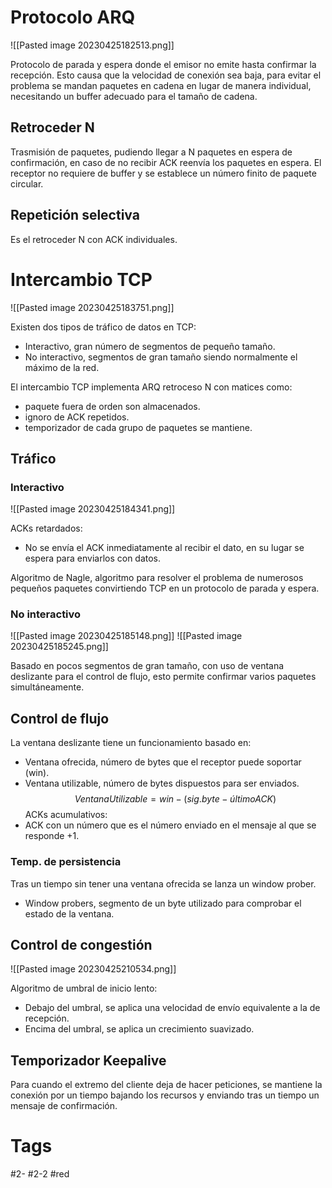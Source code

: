 # Protocolo ARQ

![[Pasted image 20230425182513.png]]

Protocolo de parada y espera donde el emisor no emite hasta confirmar la recepción. Esto causa que la velocidad de conexión sea baja, para evitar el problema se mandan paquetes en cadena en lugar de manera individual, necesitando un buffer adecuado para el tamaño de cadena.
## Retroceder N
Trasmisión de paquetes, pudiendo llegar a N paquetes en espera de confirmación, en caso de no recibir ACK reenvía los paquetes en espera. El receptor no requiere de buffer y se establece un número finito de paquete circular.
## Repetición selectiva
Es el retroceder N con ACK individuales.
# Intercambio TCP

![[Pasted image 20230425183751.png]]

Existen dos tipos de tráfico de datos en TCP:
- Interactivo, gran número de segmentos de pequeño tamaño.
- No interactivo, segmentos de gran tamaño siendo normalmente el máximo de la red.

El intercambio TCP implementa ARQ retroceso N con matices como:
- paquete fuera de orden son almacenados.
- ignoro de ACK repetidos.
- temporizador de cada grupo de paquetes se mantiene.

## Tráfico
### Interactivo

![[Pasted image 20230425184341.png]]

ACKs retardados:
- No se envía el ACK inmediatamente al recibir el dato, en su lugar se espera para enviarlos con datos.

Algoritmo de Nagle, algoritmo para resolver el problema de numerosos pequeños paquetes convirtiendo TCP en un protocolo de parada y espera.
### No interactivo

![[Pasted image 20230425185148.png]]
![[Pasted image 20230425185245.png]]

Basado en pocos segmentos de gran tamaño, con uso de ventana deslizante para el control de flujo, esto permite confirmar varios paquetes simultáneamente.
## Control de flujo
La ventana deslizante tiene un funcionamiento basado en:
- Ventana ofrecida, número de bytes que el receptor puede soportar (win).
- Ventana utilizable, número de bytes dispuestos para ser enviados.
$$Ventana Utilizable = win-(sig.byte-últimoACK)$$
ACKs acumulativos:
- ACK con un número que es el número enviado en el mensaje al que se responde +1.

### Temp. de persistencia
Tras un tiempo sin tener una ventana ofrecida se lanza un window prober.
- Window probers, segmento de un byte utilizado para comprobar el estado de la ventana.

## Control de congestión

![[Pasted image 20230425210534.png]]

Algoritmo de umbral de inicio lento:
- Debajo del umbral, se aplica una velocidad de envío equivalente a la de recepción.
- Encima del umbral, se aplica un crecimiento suavizado.

## Temporizador Keepalive
Para cuando el extremo del cliente deja de hacer peticiones, se mantiene la conexión por un tiempo bajando los recursos y enviando tras un tiempo un mensaje de confirmación.
# Tags
#2- 
#2-2 
#red 